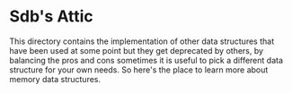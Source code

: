 Sdb's Attic
===========

This directory contains the implementation of other data structures
that have been used at some point but they get deprecated by others,
by balancing the pros and cons sometimes it is useful to pick a
different data structure for your own needs. So here's the place
to learn more about memory data structures.
